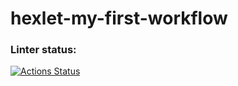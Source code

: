 # hexlet-my-first-workflow

### Linter status:
[![Actions Status](https://github.com/TasamayaNatalia/hexlet-my-first-workflow/actions/workflows/hello-world.yml/badge.svg)](https://github.com/TasamayaNatalia/hexlet-my-first-workflow/actions)
